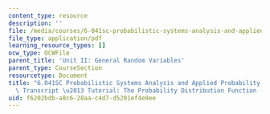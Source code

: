 ```yaml
---
content_type: resource
description: ''
file: /media/courses/6-041sc-probabilistic-systems-analysis-and-applied-probability-fall-2013/f6202bdba8c628aac4d7d5201ef4e9ee_MIT6_041SCF13_The_PDF_of_X_300k.pdf
file_type: application/pdf
learning_resource_types: []
ocw_type: OCWFile
parent_title: 'Unit II: General Random Variables'
parent_type: CourseSection
resourcetype: Document
title: "6.041SC Probabilistic Systems Analysis and Applied Probability, Fall 2013\
  \ Transcript \u2013 Tutorial: The Probability Distribution Function (PDF) of [X]"
uid: f6202bdb-a8c6-28aa-c4d7-d5201ef4e9ee
---
```

